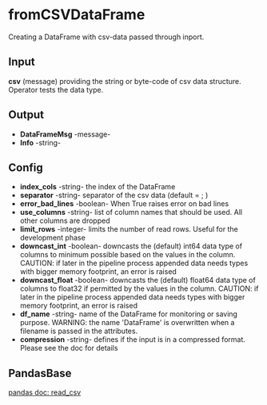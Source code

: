 # fromCSVDataFrame
Creating a DataFrame with csv-data passed through inport. 

## Input
**csv** (message) providing the string or byte-code of csv data structure. Operator tests the data type. 

## Output
* **DataFrameMsg** -message- 
* **Info** -string-

## Config
* **index_cols** -string-  the index of the DataFrame
* **separator** -string- separator of the csv data (default = ; )
* **error_bad_lines** -boolean- When True raises error on bad lines
* **use_columns** -string- list of column names that should be used. All other columns are dropped
* **limit_rows** -integer- limits the number of read rows. Useful for the development phase 
* **downcast_int** -boolean- downcasts the (default) int64 data type of columns to minimum possible based on the values in the column. CAUTION: if later in the pipeline process appended data needs types with bigger memory footprint, an error is raised
* **downcast_float** -boolean- downcasts the (default) float64 data type of columns to float32 if permitted by the values in the column. CAUTION: if later in the pipeline process appended data needs types with bigger memory footprint, an error is raised
* **df_name** -string- name of the DataFrame for monitoring or saving purpose. WARNING: the name 'DataFrame' is overwritten when a filename is passed in the attributes.  
*  **compression** -string- defines if the input is in a compressed format. Please see the doc for details

## PandasBase
[pandas doc: read_csv](https://pandas.pydata.org/pandas-docs/stable/reference/api/pandas.read_csv.html)
